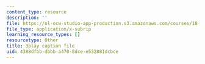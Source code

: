 ```yaml
---
content_type: resource
description: ''
file: https://ol-ocw-studio-app-production.s3.amazonaws.com/courses/18-03sc-differential-equations-fall-2011/4388dfbbdbbba4708dcee532881dcbce_kRR9EVzr4lc.srt
file_type: application/x-subrip
learning_resource_types: []
resourcetype: Other
title: 3play caption file
uid: 4388dfbb-dbbb-a470-8dce-e532881dcbce
---
```

